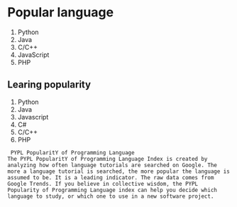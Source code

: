 # Popular language

1. Python
2. Java
3. C/C++
4. JavaScript
5. PHP

## Learing popularity

1. Python
2. Java
3. Javascript
4. C#
5. C/C++
6. PHP

```
 PYPL PopularitY of Programming Language
The PYPL PopularitY of Programming Language Index is created by analyzing how often language tutorials are searched on Google. The more a language tutorial is searched, the more popular the language is assumed to be. It is a leading indicator. The raw data comes from Google Trends. If you believe in collective wisdom, the PYPL Popularity of Programming Language index can help you decide which language to study, or which one to use in a new software project.
